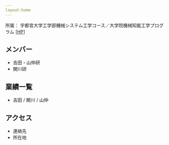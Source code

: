 ```yaml
---
layout:home
---
```


所属： 宇都宮大学工学部機械システム工学コース／大学院機械知能工学プログラム [[HP](http://www.mech.utsunomiya-u.ac.jp/)]

## メンバー
- 吉田・山仲研
- 関川研

## 業績一覧
- 吉田 / 関川 / 山仲

## アクセス
- 連絡先
- 所在地
